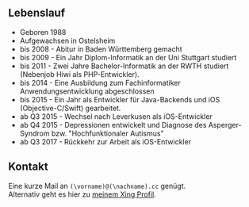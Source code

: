 ## Lebenslauf
* Geboren 1988
* Aufgewachsen in Ostelsheim
* bis 2008 - Abitur in Baden Württemberg gemacht
* bis 2009 - Ein Jahr Diplom-Informatik an der Uni Stuttgart studiert
* bis 2011 - Zwei Jahre Bachelor-Informatik an der RWTH studiert (Nebenjob Hiwi als PHP-Entwickler).
* bis 2014 - Eine Ausbildung zum Fachinformatiker Anwendungsentwicklung abgeschlossen
* bis 2015 - Ein Jahr als Entwickler für Java-Backends und iOS (Objective-C/Swift) gearbeitet.
* ab Q3 2015 - Wechsel nach Leverkusen als iOS-Entwickler
* ab Q4 2015 - Depressionen entwickelt und Diagnose des Asperger-Syndrom bzw. "Hochfunktionaler Autismus"
* ab Q3 2017 - Rückkehr zur Arbeit als iOS-Entwickler


## Kontakt
Eine kurze Mail an `(\vorname)@(\nachname).cc` genügt.  
Alternativ geht es hier zu [meinem Xing Profil](https://www.xing.com/profile/Kevin_Griesbach/).
